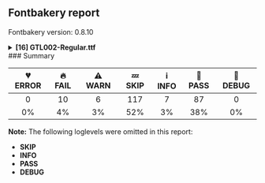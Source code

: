 ## Fontbakery report

Fontbakery version: 0.8.10

<details><summary><b>[16] GTL002-Regular.ttf</b></summary><div><details><summary>🔥 <b>FAIL:</b> Checking OS/2 fsType does not impose restrictions. (<a href="https://font-bakery.readthedocs.io/en/stable/fontbakery/profiles/googlefonts.html#com.google.fonts/check/fstype">com.google.fonts/check/fstype</a>)</summary><div>


* 🔥 **FAIL** In this font fsType is set to 8 meaning that:
The font may be embedded but must only be installed temporarily on other systems.

No such DRM restrictions can be enabled on the Google Fonts collection, so the fsType field must be set to zero (Installable Embedding) instead. [code: drm]
</div></details><details><summary>🔥 <b>FAIL:</b> Check Google Fonts glyph coverage. (<a href="https://font-bakery.readthedocs.io/en/stable/fontbakery/profiles/googlefonts.html#com.google.fonts/check/glyph_coverage">com.google.fonts/check/glyph_coverage</a>)</summary><div>


* 🔥 **FAIL** Missing required codepoints:

	- 0x0030 (DIGIT ZERO)


	- 0x0031 (DIGIT ONE)


	- 0x0032 (DIGIT TWO)


	- 0x0033 (DIGIT THREE)


	- 0x0034 (DIGIT FOUR)


	- 0x0035 (DIGIT FIVE)


	- 0x0036 (DIGIT SIX)


	- 0x0037 (DIGIT SEVEN)


	- 0x0038 (DIGIT EIGHT)


	- 0x0039 (DIGIT NINE)


	- 0x00A0 (NO-BREAK SPACE)


	- 0x002E (FULL STOP)


	- 0x003A (COLON)


	- 0x2026 (HORIZONTAL ELLIPSIS)


	- 0x0021 (EXCLAMATION MARK)


	- 0x002A (ASTERISK)


	- 0x0023 (NUMBER SIGN)


	- 0x002F (SOLIDUS)


	- 0x005C (REVERSE SOLIDUS)


	- 0x002D (HYPHEN-MINUS)


	- 0x0028 (LEFT PARENTHESIS)


	- 0x0029 (RIGHT PARENTHESIS)


	- 0x007B (LEFT CURLY BRACKET)


	- 0x007D (RIGHT CURLY BRACKET)


	- 0x005B (LEFT SQUARE BRACKET)


	- 0x005D (RIGHT SQUARE BRACKET)


	- 0x201C (LEFT DOUBLE QUOTATION MARK)


	- 0x201D (RIGHT DOUBLE QUOTATION MARK)


	- 0x2018 (LEFT SINGLE QUOTATION MARK)


	- 0x2019 (RIGHT SINGLE QUOTATION MARK)


	- 0x00AB (LEFT-POINTING DOUBLE ANGLE QUOTATION MARK)


	- 0x00BB (RIGHT-POINTING DOUBLE ANGLE QUOTATION MARK)


	- 0x0022 (QUOTATION MARK)


	- 0x0027 (APOSTROPHE)


	- 0x007C (VERTICAL LINE)


	- 0x002B (PLUS SIGN)


	- 0x00D7 (MULTIPLICATION SIGN)


	- 0x00F7 (DIVISION SIGN)


	- 0x003D (EQUALS SIGN)


	- 0x003C (LESS-THAN SIGN)


	- 0x0025 (PERCENT SIGN)


	- 0x0308 (COMBINING DIAERESIS)


	- 0x0300 (COMBINING GRAVE ACCENT)


	- 0x0301 (COMBINING ACUTE ACCENT)


	- 0x030B (COMBINING DOUBLE ACUTE ACCENT)


	- 0x0304 (COMBINING MACRON)


	- 0x02D9 (DOT ABOVE)


	- 0x0102 (LATIN CAPITAL LETTER A WITH BREVE)


	- 0x01CD (LATIN CAPITAL LETTER A WITH CARON)


	- 0x0100 (LATIN CAPITAL LETTER A WITH MACRON)


	- 0x0104 (LATIN CAPITAL LETTER A WITH OGONEK)


	- 0x00C6 (LATIN CAPITAL LETTER AE)


	- 0x0106 (LATIN CAPITAL LETTER C WITH ACUTE)


	- 0x010C (LATIN CAPITAL LETTER C WITH CARON)


	- 0x00C7 (LATIN CAPITAL LETTER C WITH CEDILLA)


	- 0x010A (LATIN CAPITAL LETTER C WITH DOT ABOVE)


	- 0x00D0 (LATIN CAPITAL LETTER ETH)


	- 0x010E (LATIN CAPITAL LETTER D WITH CARON)


	- 0x0110 (LATIN CAPITAL LETTER D WITH STROKE)


	- 0x011A (LATIN CAPITAL LETTER E WITH CARON)


	- 0x0116 (LATIN CAPITAL LETTER E WITH DOT ABOVE)


	- 0x0112 (LATIN CAPITAL LETTER E WITH MACRON)


	- 0x0118 (LATIN CAPITAL LETTER E WITH OGONEK)


	- 0x011E (LATIN CAPITAL LETTER G WITH BREVE)


	- 0x0122 (LATIN CAPITAL LETTER G WITH CEDILLA)


	- 0x0120 (LATIN CAPITAL LETTER G WITH DOT ABOVE)


	- 0x0126 (LATIN CAPITAL LETTER H WITH STROKE)


	- 0x0132 (LATIN CAPITAL LIGATURE IJ)


	- 0x00CD (LATIN CAPITAL LETTER I WITH ACUTE)


	- 0x00CE (LATIN CAPITAL LETTER I WITH CIRCUMFLEX)


	- 0x00CF (LATIN CAPITAL LETTER I WITH DIAERESIS)


	- 0x0130 (LATIN CAPITAL LETTER I WITH DOT ABOVE)


	- 0x00CC (LATIN CAPITAL LETTER I WITH GRAVE)


	- 0x012A (LATIN CAPITAL LETTER I WITH MACRON)


	- 0x012E (LATIN CAPITAL LETTER I WITH OGONEK)


	- 0x0136 (LATIN CAPITAL LETTER K WITH CEDILLA)


	- 0x0139 (LATIN CAPITAL LETTER L WITH ACUTE)


	- 0x013D (LATIN CAPITAL LETTER L WITH CARON)


	- 0x013B (LATIN CAPITAL LETTER L WITH CEDILLA)


	- 0x0141 (LATIN CAPITAL LETTER L WITH STROKE)


	- 0x0143 (LATIN CAPITAL LETTER N WITH ACUTE)


	- 0x0147 (LATIN CAPITAL LETTER N WITH CARON)


	- 0x0145 (LATIN CAPITAL LETTER N WITH CEDILLA)


	- 0x00D1 (LATIN CAPITAL LETTER N WITH TILDE)


	- 0x014A (LATIN CAPITAL LETTER ENG)


	- 0x00D3 (LATIN CAPITAL LETTER O WITH ACUTE)


	- 0x00D4 (LATIN CAPITAL LETTER O WITH CIRCUMFLEX)


	- 0x00D6 (LATIN CAPITAL LETTER O WITH DIAERESIS)


	- 0x00D2 (LATIN CAPITAL LETTER O WITH GRAVE)


	- 0x0150 (LATIN CAPITAL LETTER O WITH DOUBLE ACUTE)


	- 0x014C (LATIN CAPITAL LETTER O WITH MACRON)


	- 0x00D8 (LATIN CAPITAL LETTER O WITH STROKE)


	- 0x00D5 (LATIN CAPITAL LETTER O WITH TILDE)


	- 0x0152 (LATIN CAPITAL LIGATURE OE)


	- 0x00DE (LATIN CAPITAL LETTER THORN)


	- 0x0154 (LATIN CAPITAL LETTER R WITH ACUTE)


	- 0x0158 (LATIN CAPITAL LETTER R WITH CARON)


	- 0x0156 (LATIN CAPITAL LETTER R WITH CEDILLA)


	- 0x015A (LATIN CAPITAL LETTER S WITH ACUTE)


	- 0x0160 (LATIN CAPITAL LETTER S WITH CARON)


	- 0x015E (LATIN CAPITAL LETTER S WITH CEDILLA)


	- 0x0218 (LATIN CAPITAL LETTER S WITH COMMA BELOW)


	- 0x1E9E (LATIN CAPITAL LETTER SHARP S)


	- 0x0164 (LATIN CAPITAL LETTER T WITH CARON)


	- 0x021A (LATIN CAPITAL LETTER T WITH COMMA BELOW)


	- 0x00DA (LATIN CAPITAL LETTER U WITH ACUTE)


	- 0x016C (LATIN CAPITAL LETTER U WITH BREVE)


	- 0x00DB (LATIN CAPITAL LETTER U WITH CIRCUMFLEX)


	- 0x00DC (LATIN CAPITAL LETTER U WITH DIAERESIS)


	- 0x00D9 (LATIN CAPITAL LETTER U WITH GRAVE)


	- 0x0170 (LATIN CAPITAL LETTER U WITH DOUBLE ACUTE)


	- 0x016A (LATIN CAPITAL LETTER U WITH MACRON)


	- 0x0172 (LATIN CAPITAL LETTER U WITH OGONEK)


	- 0x016E (LATIN CAPITAL LETTER U WITH RING ABOVE)


	- 0x1E82 (LATIN CAPITAL LETTER W WITH ACUTE)


	- 0x0174 (LATIN CAPITAL LETTER W WITH CIRCUMFLEX)


	- 0x1E84 (LATIN CAPITAL LETTER W WITH DIAERESIS)


	- 0x1E80 (LATIN CAPITAL LETTER W WITH GRAVE)


	- 0x00DD (LATIN CAPITAL LETTER Y WITH ACUTE)


	- 0x0176 (LATIN CAPITAL LETTER Y WITH CIRCUMFLEX)


	- 0x0178 (LATIN CAPITAL LETTER Y WITH DIAERESIS)


	- 0x1EF2 (LATIN CAPITAL LETTER Y WITH GRAVE)


	- 0x0179 (LATIN CAPITAL LETTER Z WITH ACUTE)


	- 0x017D (LATIN CAPITAL LETTER Z WITH CARON)


	- 0x017B (LATIN CAPITAL LETTER Z WITH DOT ABOVE)


	- 0x00E1 (LATIN SMALL LETTER A WITH ACUTE)


	- 0x0103 (LATIN SMALL LETTER A WITH BREVE)


	- 0x01CE (LATIN SMALL LETTER A WITH CARON)


	- 0x00E2 (LATIN SMALL LETTER A WITH CIRCUMFLEX)


	- 0x00E4 (LATIN SMALL LETTER A WITH DIAERESIS)


	- 0x00E0 (LATIN SMALL LETTER A WITH GRAVE)


	- 0x0101 (LATIN SMALL LETTER A WITH MACRON)


	- 0x0105 (LATIN SMALL LETTER A WITH OGONEK)


	- 0x00E5 (LATIN SMALL LETTER A WITH RING ABOVE)


	- 0x00E3 (LATIN SMALL LETTER A WITH TILDE)


	- 0x00E6 (LATIN SMALL LETTER AE)


	- 0x0107 (LATIN SMALL LETTER C WITH ACUTE)


	- 0x010D (LATIN SMALL LETTER C WITH CARON)


	- 0x00E7 (LATIN SMALL LETTER C WITH CEDILLA)


	- 0x010B (LATIN SMALL LETTER C WITH DOT ABOVE)


	- 0x00F0 (LATIN SMALL LETTER ETH)


	- 0x010F (LATIN SMALL LETTER D WITH CARON)


	- 0x0111 (LATIN SMALL LETTER D WITH STROKE)


	- 0x00E9 (LATIN SMALL LETTER E WITH ACUTE)


	- 0x011B (LATIN SMALL LETTER E WITH CARON)


	- 0x00EA (LATIN SMALL LETTER E WITH CIRCUMFLEX)


	- 0x00EB (LATIN SMALL LETTER E WITH DIAERESIS)


	- 0x0117 (LATIN SMALL LETTER E WITH DOT ABOVE)


	- 0x00E8 (LATIN SMALL LETTER E WITH GRAVE)


	- 0x0113 (LATIN SMALL LETTER E WITH MACRON)


	- 0x0119 (LATIN SMALL LETTER E WITH OGONEK)


	- 0x011F (LATIN SMALL LETTER G WITH BREVE)


	- 0x0123 (LATIN SMALL LETTER G WITH CEDILLA)


	- 0x0121 (LATIN SMALL LETTER G WITH DOT ABOVE)


	- 0x0127 (LATIN SMALL LETTER H WITH STROKE)


	- 0x0131 (LATIN SMALL LETTER DOTLESS I)


	- 0x00ED (LATIN SMALL LETTER I WITH ACUTE)


	- 0x00EE (LATIN SMALL LETTER I WITH CIRCUMFLEX)


	- 0x00EF (LATIN SMALL LETTER I WITH DIAERESIS)


	- 0x00EC (LATIN SMALL LETTER I WITH GRAVE)


	- 0x0133 (LATIN SMALL LIGATURE IJ)


	- 0x012B (LATIN SMALL LETTER I WITH MACRON)


	- 0x012F (LATIN SMALL LETTER I WITH OGONEK)


	- 0x0237 (LATIN SMALL LETTER DOTLESS J)


	- 0x0137 (LATIN SMALL LETTER K WITH CEDILLA)


	- 0x013A (LATIN SMALL LETTER L WITH ACUTE)


	- 0x013E (LATIN SMALL LETTER L WITH CARON)


	- 0x013C (LATIN SMALL LETTER L WITH CEDILLA)


	- 0x0142 (LATIN SMALL LETTER L WITH STROKE)


	- 0x0144 (LATIN SMALL LETTER N WITH ACUTE)


	- 0x0148 (LATIN SMALL LETTER N WITH CARON)


	- 0x0146 (LATIN SMALL LETTER N WITH CEDILLA)


	- 0x00F1 (LATIN SMALL LETTER N WITH TILDE)


	- 0x014B (LATIN SMALL LETTER ENG)


	- 0x00F3 (LATIN SMALL LETTER O WITH ACUTE)


	- 0x00F4 (LATIN SMALL LETTER O WITH CIRCUMFLEX)


	- 0x00F6 (LATIN SMALL LETTER O WITH DIAERESIS)


	- 0x00F2 (LATIN SMALL LETTER O WITH GRAVE)


	- 0x0151 (LATIN SMALL LETTER O WITH DOUBLE ACUTE)


	- 0x014D (LATIN SMALL LETTER O WITH MACRON)


	- 0x00F8 (LATIN SMALL LETTER O WITH STROKE)


	- 0x00F5 (LATIN SMALL LETTER O WITH TILDE)


	- 0x0153 (LATIN SMALL LIGATURE OE)


	- 0x00FE (LATIN SMALL LETTER THORN)


	- 0x0155 (LATIN SMALL LETTER R WITH ACUTE)


	- 0x0159 (LATIN SMALL LETTER R WITH CARON)


	- 0x0157 (LATIN SMALL LETTER R WITH CEDILLA)


	- 0x015B (LATIN SMALL LETTER S WITH ACUTE)


	- 0x0161 (LATIN SMALL LETTER S WITH CARON)


	- 0x015F (LATIN SMALL LETTER S WITH CEDILLA)


	- 0x0219 (LATIN SMALL LETTER S WITH COMMA BELOW)


	- 0x00DF (LATIN SMALL LETTER SHARP S)


	- 0x0165 (LATIN SMALL LETTER T WITH CARON)


	- 0x021B (LATIN SMALL LETTER T WITH COMMA BELOW)


	- 0x00FA (LATIN SMALL LETTER U WITH ACUTE)


	- 0x016D (LATIN SMALL LETTER U WITH BREVE)


	- 0x00FB (LATIN SMALL LETTER U WITH CIRCUMFLEX)


	- 0x00FC (LATIN SMALL LETTER U WITH DIAERESIS)


	- 0x00F9 (LATIN SMALL LETTER U WITH GRAVE)


	- 0x0171 (LATIN SMALL LETTER U WITH DOUBLE ACUTE)


	- 0x016B (LATIN SMALL LETTER U WITH MACRON)


	- 0x0173 (LATIN SMALL LETTER U WITH OGONEK)


	- 0x016F (LATIN SMALL LETTER U WITH RING ABOVE)


	- 0x1E83 (LATIN SMALL LETTER W WITH ACUTE)


	- 0x0175 (LATIN SMALL LETTER W WITH CIRCUMFLEX)


	- 0x1E85 (LATIN SMALL LETTER W WITH DIAERESIS)


	- 0x1E81 (LATIN SMALL LETTER W WITH GRAVE)


	- 0x00FD (LATIN SMALL LETTER Y WITH ACUTE)


	- 0x0177 (LATIN SMALL LETTER Y WITH CIRCUMFLEX)


	- 0x00FF (LATIN SMALL LETTER Y WITH DIAERESIS)


	- 0x1EF3 (LATIN SMALL LETTER Y WITH GRAVE)


	- 0x017A (LATIN SMALL LETTER Z WITH ACUTE)


	- 0x017E (LATIN SMALL LETTER Z WITH CARON)


	- 0x017C (LATIN SMALL LETTER Z WITH DOT ABOVE)


	- 0x00AA (FEMININE ORDINAL INDICATOR)


	- 0x00BA (MASCULINE ORDINAL INDICATOR)


	- 0x002C (COMMA)


	- 0x003B (SEMICOLON)


	- 0x00A1 (INVERTED EXCLAMATION MARK)


	- 0x003F (QUESTION MARK)


	- 0x00BF (INVERTED QUESTION MARK)


	- 0x00B7 (MIDDLE DOT)


	- 0x2022 (BULLET)


	- 0x2013 (EN DASH)


	- 0x2014 (EM DASH)


	- 0x005F (LOW LINE)


	- 0x201A (SINGLE LOW-9 QUOTATION MARK)


	- 0x201E (DOUBLE LOW-9 QUOTATION MARK)


	- 0x2039 (SINGLE LEFT-POINTING ANGLE QUOTATION MARK)


	- 0x203A (SINGLE RIGHT-POINTING ANGLE QUOTATION MARK)


	- 0x0040 (COMMERCIAL AT)


	- 0x0026 (AMPERSAND)


	- 0x00B6 (PILCROW SIGN)


	- 0x00A7 (SECTION SIGN)


	- 0x00A9 (COPYRIGHT SIGN)


	- 0x00AE (REGISTERED SIGN)


	- 0x2122 (TRADE MARK SIGN)


	- 0x00B0 (DEGREE SIGN)


	- 0x00A2 (CENT SIGN)


	- 0x0024 (DOLLAR SIGN)


	- 0x20AC (EURO SIGN)


	- 0x00A3 (POUND SIGN)


	- 0x00A5 (YEN SIGN)


	- 0x2212 (MINUS SIGN)


	- 0x007E (TILDE)


	- 0x005E (CIRCUMFLEX ACCENT)


	- 0x0307 (COMBINING DOT ABOVE)


	- 0x0302 (COMBINING CIRCUMFLEX ACCENT)


	- 0x030C (COMBINING CARON)


	- 0x0306 (COMBINING BREVE)


	- 0x030A (COMBINING RING ABOVE)


	- 0x0303 (COMBINING TILDE)


	- 0x0312 (COMBINING TURNED COMMA ABOVE)


	- 0x0326 (COMBINING COMMA BELOW)


	- 0x0327 (COMBINING CEDILLA)


	- 0x0328 (COMBINING OGONEK)


	- 0x02DD (DOUBLE ACUTE ACCENT)


	- 0x02C7 (CARON)


	- 0x02D8 (BREVE)


	- 0x00AF (MACRON)


	- 0x00B8 (CEDILLA)
 

	- And 0x02DB (OGONEK)
 [code: missing-codepoints]
</div></details><details><summary>🔥 <b>FAIL:</b> Check copyright namerecords match license file. (<a href="https://font-bakery.readthedocs.io/en/stable/fontbakery/profiles/googlefonts.html#com.google.fonts/check/name/license">com.google.fonts/check/name/license</a>)</summary><div>


* 🔥 **FAIL** Font lacks NameID 13 (LICENSE DESCRIPTION). A proper licensing entry must be set. [code: missing]
</div></details><details><summary>🔥 <b>FAIL:</b> Version format is correct in 'name' table? (<a href="https://font-bakery.readthedocs.io/en/stable/fontbakery/profiles/googlefonts.html#com.google.fonts/check/name/version_format">com.google.fonts/check/name/version_format</a>)</summary><div>


* 🔥 **FAIL** The NameID.VERSION_STRING (nameID=5) value must follow the pattern "Version X.Y" with X.Y greater than or equal to 1.000. Current version string is: "Version 0.100; ttfautohint (v1.8.4.7-5d5b)" [code: bad-version-strings]
</div></details><details><summary>🔥 <b>FAIL:</b> Check font names are correct (<a href="https://font-bakery.readthedocs.io/en/stable/fontbakery/profiles/googlefonts.html#com.google.fonts/check/font_names">com.google.fonts/check/font_names</a>)</summary><div>


* 🔥 **FAIL** Font names are incorrect:

| nameID | current | expected |
| :--- | :--- | :--- |
| Family Name | GTL002 | GTL002 |
| Subfamily Name | Regular | Regular |
| Full Name | GTL002 Regular | GTL002 Regular |
| Poscript Name | PrintShoppe-Regular | GTL002-Regular | [code: bad-names]
</div></details><details><summary>🔥 <b>FAIL:</b> Check font follows the Google Fonts vertical metric schema (<a href="https://font-bakery.readthedocs.io/en/stable/fontbakery/profiles/googlefonts.html#com.google.fonts/check/vertical_metrics">com.google.fonts/check/vertical_metrics</a>)</summary><div>


* 🔥 **FAIL** OS/2.sTypoLineGap is "235" it should be 0 [code: bad-OS/2.sTypoLineGap]
</div></details><details><summary>🔥 <b>FAIL:</b> OS/2.fsSelection bit 7 (USE_TYPO_METRICS) is set in all fonts. (<a href="https://font-bakery.readthedocs.io/en/stable/fontbakery/profiles/googlefonts.html#com.google.fonts/check/os2/use_typo_metrics">com.google.fonts/check/os2/use_typo_metrics</a>)</summary><div>


* 🔥 **FAIL** OS/2.fsSelection bit 7 (USE_TYPO_METRICS) wasNOT set in the following fonts: ['fonts/ttf/GTL002-Regular.ttf']. [code: missing-os2-fsselection-bit7]
</div></details><details><summary>🔥 <b>FAIL:</b> Check font can render its own name. (<a href="https://font-bakery.readthedocs.io/en/stable/fontbakery/profiles/googlefonts.html#com.google.fonts/check/render_own_name">com.google.fonts/check/render_own_name</a>)</summary><div>


* 🔥 **FAIL** .notdef glyphs were found when attempting to render GTL002 [code: render-own-name]
</div></details><details><summary>🔥 <b>FAIL:</b> Checking OS/2 Metrics match hhea Metrics. (<a href="https://font-bakery.readthedocs.io/en/stable/fontbakery/profiles/universal.html#com.google.fonts/check/os2_metrics_match_hhea">com.google.fonts/check/os2_metrics_match_hhea</a>)</summary><div>


* 🔥 **FAIL** OS/2 sTypoAscender (740) and hhea ascent (975) must be equal. [code: ascender]
</div></details><details><summary>🔥 <b>FAIL:</b> Font contains glyphs for whitespace characters? (<a href="https://font-bakery.readthedocs.io/en/stable/fontbakery/profiles/universal.html#com.google.fonts/check/whitespace_glyphs">com.google.fonts/check/whitespace_glyphs</a>)</summary><div>


* 🔥 **FAIL** Whitespace glyph missing for codepoint 0x00A0. [code: missing-whitespace-glyph-0x00A0]
</div></details><details><summary>⚠ <b>WARN:</b> Ensure fonts have ScriptLangTags declared on the 'meta' table. (<a href="https://font-bakery.readthedocs.io/en/stable/fontbakery/profiles/googlefonts.html#com.google.fonts/check/meta/script_lang_tags">com.google.fonts/check/meta/script_lang_tags</a>)</summary><div>


* ⚠ **WARN** This font file does not have a 'meta' table. [code: lacks-meta-table]
</div></details><details><summary>⚠ <b>WARN:</b> Check if each glyph has the recommended amount of contours. (<a href="https://font-bakery.readthedocs.io/en/stable/fontbakery/profiles/universal.html#com.google.fonts/check/contour_count">com.google.fonts/check/contour_count</a>)</summary><div>


* ⚠ **WARN** This check inspects the glyph outlines and detects the total number of contours in each of them. The expected values are infered from the typical ammounts of contours observed in a large collection of reference font families. The divergences listed below may simply indicate a significantly different design on some of your glyphs. On the other hand, some of these may flag actual bugs in the font such as glyphs mapped to an incorrect codepoint. Please consider reviewing the design and codepoint assignment of these to make sure they are correct.

The following glyphs do not have the recommended number of contours:

	- Glyph name: b	Contours detected: 3	Expected: 2

	- Glyph name: e	Contours detected: 1	Expected: 2

	- Glyph name: g	Contours detected: 1	Expected: 2 or 3

	- Glyph name: i	Contours detected: 1	Expected: 2

	- Glyph name: j	Contours detected: 1	Expected: 2

	- Glyph name: r	Contours detected: 2	Expected: 1

	- Glyph name: b	Contours detected: 3	Expected: 2

	- Glyph name: e	Contours detected: 1	Expected: 2

	- Glyph name: g	Contours detected: 1	Expected: 2 or 3

	- Glyph name: i	Contours detected: 1	Expected: 2

	- Glyph name: j	Contours detected: 1	Expected: 2 

	- And Glyph name: r	Contours detected: 2	Expected: 1
 [code: contour-count]
</div></details><details><summary>⚠ <b>WARN:</b> Checking Vertical Metric Linegaps. (<a href="https://font-bakery.readthedocs.io/en/stable/fontbakery/profiles/hhea.html#com.google.fonts/check/linegaps">com.google.fonts/check/linegaps</a>)</summary><div>


* ⚠ **WARN** OS/2 sTypoLineGap is not equal to 0. [code: OS/2]
</div></details><details><summary>⚠ <b>WARN:</b> Are there any misaligned on-curve points? (<a href="https://font-bakery.readthedocs.io/en/stable/fontbakery/profiles/<Section: Outline Correctness Checks>.html#com.google.fonts/check/outline_alignment_miss">com.google.fonts/check/outline_alignment_miss</a>)</summary><div>


* ⚠ **WARN** The following glyphs have on-curve points which have potentially incorrect y coordinates:

	* G (U+0047): X=151.0,Y=0.5 (should be at baseline 0?)

	* G (U+0047): X=159.0,Y=699.5 (should be at cap-height 700?)

	* G (U+0047): X=311.5,Y=699.5 (should be at cap-height 700?)

	* H (U+0048): X=60.0,Y=-1.0 (should be at baseline 0?)

	* K (U+004B): X=60.0,Y=-1.0 (should be at baseline 0?)

	* M (U+004D): X=58.0,Y=-1.0 (should be at baseline 0?)

	* S (U+0053): X=325.5,Y=701.5 (should be at cap-height 700?)

	* X (U+0058): X=60.0,Y=-1.0 (should be at baseline 0?)

	* X (U+0058): X=332.0,Y=-1.0 (should be at baseline 0?)

	* X (U+0058): X=160.0,Y=-1.0 (should be at baseline 0?)

	* Y (U+0059): X=190.0,Y=-1.0 (should be at baseline 0?)

	* g (U+0067): X=151.0,Y=0.5 (should be at baseline 0?)

	* g (U+0067): X=159.0,Y=699.5 (should be at cap-height 700?)

	* g (U+0067): X=311.5,Y=699.5 (should be at cap-height 700?)

	* h (U+0068): X=60.0,Y=-1.0 (should be at baseline 0?)

	* k (U+006B): X=60.0,Y=-1.0 (should be at baseline 0?)

	* m (U+006D): X=58.0,Y=-1.0 (should be at baseline 0?)

	* s (U+0073): X=325.5,Y=701.5 (should be at cap-height 700?)

	* t (U+0074): X=298.0,Y=531.0 (should be at x-height 530?)

	* x (U+0078): X=60.0,Y=-1.0 (should be at baseline 0?)

	* x (U+0078): X=332.0,Y=-1.0 (should be at baseline 0?)

	* x (U+0078): X=160.0,Y=-1.0 (should be at baseline 0?)

	* y (U+0079): X=190.0,Y=-1.0 (should be at baseline 0?) 

	* And z (U+007A): X=214.0,Y=532.0 (should be at x-height 530?) [code: found-misalignments]
</div></details><details><summary>⚠ <b>WARN:</b> Are any segments inordinately short? (<a href="https://font-bakery.readthedocs.io/en/stable/fontbakery/profiles/<Section: Outline Correctness Checks>.html#com.google.fonts/check/outline_short_segments">com.google.fonts/check/outline_short_segments</a>)</summary><div>


* ⚠ **WARN** The following glyphs have segments which seem very short:

	* K (U+004B) contains a short segment B<<200.0,460.0>-<200.0,450.0>-<210.0,450.0>>

	* K (U+004B) contains a short segment B<<375.0,418.5>-<371.0,408.0>-<371.0,400.0>>

	* K (U+004B) contains a short segment B<<225.0,280.0>-<221.0,293.0>-<217.5,296.5>>

	* K (U+004B) contains a short segment B<<217.5,296.5>-<214.0,300.0>-<210.0,300.0>>

	* K (U+004B) contains a short segment B<<210.0,300.0>-<200.0,300.0>-<200.0,290.0>>

	* M (U+004D) contains a short segment B<<305.0,464.0>-<313.0,464.0>-<319.5,470.5>>

	* M (U+004D) contains a short segment B<<427.0,331.5>-<426.0,337.0>-<418.0,337.0>>

	* M (U+004D) contains a short segment B<<418.0,337.0>-<409.0,337.0>-<403.0,324.0>>

	* M (U+004D) contains a short segment B<<211.0,331.5>-<205.0,342.0>-<198.0,342.0>>

	* M (U+004D) contains a short segment B<<198.0,342.0>-<192.0,342.0>-<187.5,336.0>>

	* N (U+004E) contains a short segment B<<196.0,306.0>-<191.0,306.0>-<187.0,302.0>>

	* N (U+004E) contains a short segment B<<187.0,302.0>-<183.0,298.0>-<183.0,286.0>>

	* Q (U+0051) contains a short segment B<<424.0,155.5>-<420.0,150.0>-<420.0,145.0>>

	* W (U+0057) contains a short segment B<<165.0,0.0>-<146.0,0.0>-<137.5,9.0>>

	* W (U+0057) contains a short segment B<<13.0,643.5>-<10.0,661.0>-<10.0,670.0>>

	* W (U+0057) contains a short segment B<<10.0,670.0>-<10.0,683.0>-<19.0,691.5>>

	* W (U+0057) contains a short segment B<<160.0,700.0>-<171.0,700.0>-<182.0,690.5>>

	* W (U+0057) contains a short segment B<<182.0,690.5>-<193.0,681.0>-<194.0,666.0>>

	* W (U+0057) contains a short segment B<<244.0,221.0>-<247.0,195.0>-<257.0,195.0>>

	* W (U+0057) contains a short segment B<<257.0,195.0>-<266.0,195.0>-<268.0,222.0>>

	* W (U+0057) contains a short segment B<<292.0,663.0>-<294.0,679.0>-<303.0,688.0>>

	* W (U+0057) contains a short segment B<<303.0,688.0>-<304.0,689.0>-<304.0,689.5>>

	* W (U+0057) contains a short segment B<<304.0,689.5>-<304.0,690.0>-<305.0,691.0>>

	* W (U+0057) contains a short segment B<<305.0,691.0>-<314.0,700.0>-<326.0,700.0>>

	* W (U+0057) contains a short segment B<<417.0,700.0>-<428.0,700.0>-<439.0,690.5>>

	* W (U+0057) contains a short segment B<<439.0,690.5>-<450.0,681.0>-<451.0,666.0>>

	* W (U+0057) contains a short segment B<<501.0,221.0>-<504.0,195.0>-<514.0,195.0>>

	* W (U+0057) contains a short segment B<<514.0,195.0>-<522.0,195.0>-<525.0,222.0>>

	* W (U+0057) contains a short segment B<<579.0,663.0>-<581.0,678.0>-<590.5,689.0>>

	* W (U+0057) contains a short segment B<<590.5,689.0>-<600.0,700.0>-<613.0,700.0>>

	* W (U+0057) contains a short segment B<<716.0,700.0>-<733.0,700.0>-<740.5,689.0>>

	* W (U+0057) contains a short segment B<<740.5,689.0>-<748.0,678.0>-<748.0,663.0>>

	* W (U+0057) contains a short segment B<<615.0,9.0>-<607.0,0.0>-<587.0,0.0>>

	* W (U+0057) contains a short segment B<<442.0,0.0>-<423.0,0.0>-<413.5,9.0>>

	* X (U+0058) contains a short segment B<<129.5,374.5>-<126.0,385.0>-<124.0,390.0>>

	* X (U+0058) contains a short segment B<<242.0,481.0>-<244.0,477.0>-<247.5,472.0>>

	* X (U+0058) contains a short segment B<<247.5,472.0>-<251.0,467.0>-<256.0,467.0>>

	* X (U+0058) contains a short segment B<<256.0,467.0>-<260.0,467.0>-<262.0,472.0>>

	* X (U+0058) contains a short segment B<<262.0,472.0>-<264.0,477.0>-<266.0,482.0>>

	* X (U+0058) contains a short segment B<<381.0,392.0>-<377.0,384.0>-<375.0,375.5>>

	* X (U+0058) contains a short segment B<<375.0,375.5>-<373.0,367.0>-<375.0,360.0>>

	* Y (U+0059) contains a short segment B<<222.0,481.0>-<224.0,477.0>-<227.5,472.0>>

	* Y (U+0059) contains a short segment B<<227.5,472.0>-<231.0,467.0>-<236.0,467.0>>

	* Y (U+0059) contains a short segment B<<236.0,467.0>-<240.0,467.0>-<242.5,472.0>>

	* Y (U+0059) contains a short segment B<<242.5,472.0>-<245.0,477.0>-<246.0,482.0>>

	* Z (U+005A) contains a short segment B<<216.0,175.0>-<216.0,168.0>-<221.0,163.0>>

	* Z (U+005A) contains a short segment B<<221.0,163.0>-<226.0,158.0>-<234.0,158.0>>

	* k (U+006B) contains a short segment B<<200.0,460.0>-<200.0,450.0>-<210.0,450.0>>

	* k (U+006B) contains a short segment B<<375.0,418.5>-<371.0,408.0>-<371.0,400.0>>

	* k (U+006B) contains a short segment B<<225.0,280.0>-<221.0,293.0>-<217.5,296.5>>

	* k (U+006B) contains a short segment B<<217.5,296.5>-<214.0,300.0>-<210.0,300.0>>

	* k (U+006B) contains a short segment B<<210.0,300.0>-<200.0,300.0>-<200.0,290.0>>

	* m (U+006D) contains a short segment B<<305.0,464.0>-<313.0,464.0>-<319.5,470.5>>

	* m (U+006D) contains a short segment B<<427.0,331.5>-<426.0,337.0>-<418.0,337.0>>

	* m (U+006D) contains a short segment B<<418.0,337.0>-<409.0,337.0>-<403.0,324.0>>

	* m (U+006D) contains a short segment B<<211.0,331.5>-<205.0,342.0>-<198.0,342.0>>

	* m (U+006D) contains a short segment B<<198.0,342.0>-<192.0,342.0>-<187.5,336.0>>

	* n (U+006E) contains a short segment B<<196.0,306.0>-<191.0,306.0>-<187.0,302.0>>

	* n (U+006E) contains a short segment B<<187.0,302.0>-<183.0,298.0>-<183.0,286.0>>

	* q (U+0071) contains a short segment B<<424.0,155.5>-<420.0,150.0>-<420.0,145.0>>

	* w (U+0077) contains a short segment B<<165.0,0.0>-<146.0,0.0>-<137.5,9.0>>

	* w (U+0077) contains a short segment B<<13.0,643.5>-<10.0,661.0>-<10.0,670.0>>

	* w (U+0077) contains a short segment B<<10.0,670.0>-<10.0,683.0>-<19.0,691.5>>

	* w (U+0077) contains a short segment B<<160.0,700.0>-<171.0,700.0>-<182.0,690.5>>

	* w (U+0077) contains a short segment B<<182.0,690.5>-<193.0,681.0>-<194.0,666.0>>

	* w (U+0077) contains a short segment B<<244.0,221.0>-<247.0,195.0>-<257.0,195.0>>

	* w (U+0077) contains a short segment B<<257.0,195.0>-<266.0,195.0>-<268.0,222.0>>

	* w (U+0077) contains a short segment B<<292.0,663.0>-<294.0,679.0>-<303.0,688.0>>

	* w (U+0077) contains a short segment B<<303.0,688.0>-<304.0,689.0>-<304.0,689.5>>

	* w (U+0077) contains a short segment B<<304.0,689.5>-<304.0,690.0>-<305.0,691.0>>

	* w (U+0077) contains a short segment B<<305.0,691.0>-<314.0,700.0>-<326.0,700.0>>

	* w (U+0077) contains a short segment B<<417.0,700.0>-<428.0,700.0>-<439.0,690.5>>

	* w (U+0077) contains a short segment B<<439.0,690.5>-<450.0,681.0>-<451.0,666.0>>

	* w (U+0077) contains a short segment B<<501.0,221.0>-<504.0,195.0>-<514.0,195.0>>

	* w (U+0077) contains a short segment B<<514.0,195.0>-<522.0,195.0>-<525.0,222.0>>

	* w (U+0077) contains a short segment B<<579.0,663.0>-<581.0,678.0>-<590.5,689.0>>

	* w (U+0077) contains a short segment B<<590.5,689.0>-<600.0,700.0>-<613.0,700.0>>

	* w (U+0077) contains a short segment B<<716.0,700.0>-<733.0,700.0>-<740.5,689.0>>

	* w (U+0077) contains a short segment B<<740.5,689.0>-<748.0,678.0>-<748.0,663.0>>

	* w (U+0077) contains a short segment B<<615.0,9.0>-<607.0,0.0>-<587.0,0.0>>

	* w (U+0077) contains a short segment B<<442.0,0.0>-<423.0,0.0>-<413.5,9.0>>

	* x (U+0078) contains a short segment B<<129.5,374.5>-<126.0,385.0>-<124.0,390.0>>

	* x (U+0078) contains a short segment B<<242.0,481.0>-<244.0,477.0>-<247.5,472.0>>

	* x (U+0078) contains a short segment B<<247.5,472.0>-<251.0,467.0>-<256.0,467.0>>

	* x (U+0078) contains a short segment B<<256.0,467.0>-<260.0,467.0>-<262.0,472.0>>

	* x (U+0078) contains a short segment B<<262.0,472.0>-<264.0,477.0>-<266.0,482.0>>

	* x (U+0078) contains a short segment B<<381.0,392.0>-<377.0,384.0>-<375.0,375.5>>

	* x (U+0078) contains a short segment B<<375.0,375.5>-<373.0,367.0>-<375.0,360.0>>

	* y (U+0079) contains a short segment B<<222.0,481.0>-<224.0,477.0>-<227.5,472.0>>

	* y (U+0079) contains a short segment B<<227.5,472.0>-<231.0,467.0>-<236.0,467.0>>

	* y (U+0079) contains a short segment B<<236.0,467.0>-<240.0,467.0>-<242.5,472.0>>

	* y (U+0079) contains a short segment B<<242.5,472.0>-<245.0,477.0>-<246.0,482.0>>

	* z (U+007A) contains a short segment B<<216.0,175.0>-<216.0,168.0>-<221.0,163.0>> 

	* And z (U+007A) contains a short segment B<<221.0,163.0>-<226.0,158.0>-<234.0,158.0>> [code: found-short-segments]
</div></details><details><summary>⚠ <b>WARN:</b> Do outlines contain any semi-vertical or semi-horizontal lines? (<a href="https://font-bakery.readthedocs.io/en/stable/fontbakery/profiles/<Section: Outline Correctness Checks>.html#com.google.fonts/check/outline_semi_vertical">com.google.fonts/check/outline_semi_vertical</a>)</summary><div>


* ⚠ **WARN** The following glyphs have semi-vertical/semi-horizontal lines:

	* X (U+0058): L<<455.0,0.0>--<332.0,-1.0>> 

	* And x (U+0078): L<<455.0,0.0>--<332.0,-1.0>> [code: found-semi-vertical]
</div></details><br></div></details>
### Summary

| 💔 ERROR | 🔥 FAIL | ⚠ WARN | 💤 SKIP | ℹ INFO | 🍞 PASS | 🔎 DEBUG |
|:-----:|:----:|:----:|:----:|:----:|:----:|:----:|
| 0 | 10 | 6 | 117 | 7 | 87 | 0 |
| 0% | 4% | 3% | 52% | 3% | 38% | 0% |

**Note:** The following loglevels were omitted in this report:
* **SKIP**
* **INFO**
* **PASS**
* **DEBUG**
